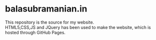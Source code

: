 # balasubramanian.in
This repository is the source for my website.<br>
HTML5,CSS,JS and JQuery has been used to make the website, which is hosted through GitHub Pages.

